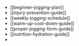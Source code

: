 - [[beginner-jogging-plan]]
- [[injury-prevention-guide]]
- [[weekly-jogging-schedule]]
- [[warm-up-cool-down-guide]]
- [[proper-jogging-form-guide]]
- [[nutrition-hydration-guide]]
-